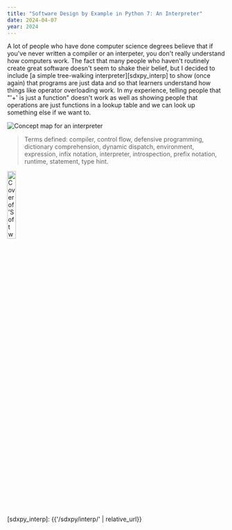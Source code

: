 ```yaml
---
title: "Software Design by Example in Python 7: An Interpreter"
date: 2024-04-07
year: 2024
---
```


A lot of people who have done computer science degrees believe that
if you've never written a compiler or an interpeter,
you don't really understand how computers work.
The fact that many people who haven't routinely create great software
doesn't seem to shake their belief,
but I decided to include [a simple tree-walking interpreter][sdxpy_interp] to show (once again)
that programs are just data
and so that learners understand how things like operator overloading work.
In my experience,
telling people that "'+' is just a function"
doesn't work as well as showing people that operations are just functions in a lookup table
and we can look up something else if we want to.

<img class="centered" src="{{'/sdxpy/interp/concept_map.svg' | relative_url}}" alt="Concept map for an interpreter"/>

> Terms defined: compiler, control flow, defensive programming, dictionary comprehension, dynamic dispatch, environment, expression, infix notation, interpreter, introspection, prefix notation, runtime, statement, type hint.

<a href="https://www.routledge.com/Software-Design-by-Example-A-Tool-Based-Introduction-with-Python/Wilson/p/book/9781032725215"><img src="{{'/sdxpy/sdxpy-cover.png' | relative_url}}" alt="Cover of 'Software Design by Example'" width="20%" class="centered">
</a>

[sdxpy_interp]: {{'/sdxpy/interp/' | relative_url}}
